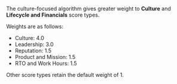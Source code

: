 <!-- Copyright (c) 2024 Isaac Adams -->
<!-- Licensed under the MIT License. See LICENSE file in the project root for full license information. -->
The culture-focused algorithm gives greater weight to **Culture** and **Lifecycle and Financials** score types.  

Weights are as follows:

* Culture: 4.0
* Leadership: 3.0
* Reputation: 1.5
* Product and Mission: 1.5
* RTO and Work Hours: 1.5

Other score types retain the default weight of 1.
